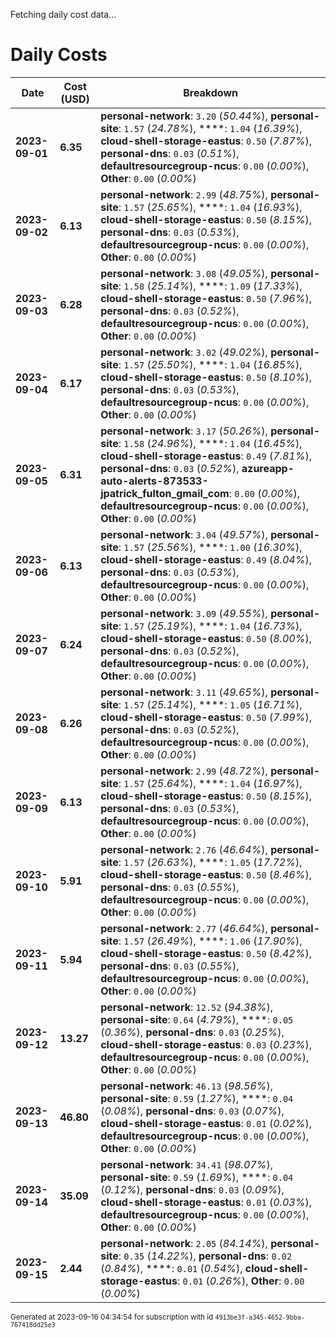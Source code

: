 Fetching daily cost data...
# Daily Costs

| Date | Cost (USD) | Breakdown |
|------|----------------|-----------|
| **2023-09-01** | **6.35** | **personal-network**: `3.20` (_50.44%_), **personal-site**: `1.57` (_24.78%_), ****: `1.04` (_16.39%_), **cloud-shell-storage-eastus**: `0.50` (_7.87%_), **personal-dns**: `0.03` (_0.51%_), **defaultresourcegroup-ncus**: `0.00` (_0.00%_), **Other**: `0.00` (_0.00%_) |
| **2023-09-02** | **6.13** | **personal-network**: `2.99` (_48.75%_), **personal-site**: `1.57` (_25.65%_), ****: `1.04` (_16.93%_), **cloud-shell-storage-eastus**: `0.50` (_8.15%_), **personal-dns**: `0.03` (_0.53%_), **defaultresourcegroup-ncus**: `0.00` (_0.00%_), **Other**: `0.00` (_0.00%_) |
| **2023-09-03** | **6.28** | **personal-network**: `3.08` (_49.05%_), **personal-site**: `1.58` (_25.14%_), ****: `1.09` (_17.33%_), **cloud-shell-storage-eastus**: `0.50` (_7.96%_), **personal-dns**: `0.03` (_0.52%_), **defaultresourcegroup-ncus**: `0.00` (_0.00%_), **Other**: `0.00` (_0.00%_) |
| **2023-09-04** | **6.17** | **personal-network**: `3.02` (_49.02%_), **personal-site**: `1.57` (_25.50%_), ****: `1.04` (_16.85%_), **cloud-shell-storage-eastus**: `0.50` (_8.10%_), **personal-dns**: `0.03` (_0.53%_), **defaultresourcegroup-ncus**: `0.00` (_0.00%_), **Other**: `0.00` (_0.00%_) |
| **2023-09-05** | **6.31** | **personal-network**: `3.17` (_50.26%_), **personal-site**: `1.58` (_24.96%_), ****: `1.04` (_16.45%_), **cloud-shell-storage-eastus**: `0.49` (_7.81%_), **personal-dns**: `0.03` (_0.52%_), **azureapp-auto-alerts-873533-jpatrick_fulton_gmail_com**: `0.00` (_0.00%_), **defaultresourcegroup-ncus**: `0.00` (_0.00%_), **Other**: `0.00` (_0.00%_) |
| **2023-09-06** | **6.13** | **personal-network**: `3.04` (_49.57%_), **personal-site**: `1.57` (_25.56%_), ****: `1.00` (_16.30%_), **cloud-shell-storage-eastus**: `0.49` (_8.04%_), **personal-dns**: `0.03` (_0.53%_), **defaultresourcegroup-ncus**: `0.00` (_0.00%_), **Other**: `0.00` (_0.00%_) |
| **2023-09-07** | **6.24** | **personal-network**: `3.09` (_49.55%_), **personal-site**: `1.57` (_25.19%_), ****: `1.04` (_16.73%_), **cloud-shell-storage-eastus**: `0.50` (_8.00%_), **personal-dns**: `0.03` (_0.52%_), **defaultresourcegroup-ncus**: `0.00` (_0.00%_), **Other**: `0.00` (_0.00%_) |
| **2023-09-08** | **6.26** | **personal-network**: `3.11` (_49.65%_), **personal-site**: `1.57` (_25.14%_), ****: `1.05` (_16.71%_), **cloud-shell-storage-eastus**: `0.50` (_7.99%_), **personal-dns**: `0.03` (_0.52%_), **defaultresourcegroup-ncus**: `0.00` (_0.00%_), **Other**: `0.00` (_0.00%_) |
| **2023-09-09** | **6.13** | **personal-network**: `2.99` (_48.72%_), **personal-site**: `1.57` (_25.64%_), ****: `1.04` (_16.97%_), **cloud-shell-storage-eastus**: `0.50` (_8.15%_), **personal-dns**: `0.03` (_0.53%_), **defaultresourcegroup-ncus**: `0.00` (_0.00%_), **Other**: `0.00` (_0.00%_) |
| **2023-09-10** | **5.91** | **personal-network**: `2.76` (_46.64%_), **personal-site**: `1.57` (_26.63%_), ****: `1.05` (_17.72%_), **cloud-shell-storage-eastus**: `0.50` (_8.46%_), **personal-dns**: `0.03` (_0.55%_), **defaultresourcegroup-ncus**: `0.00` (_0.00%_), **Other**: `0.00` (_0.00%_) |
| **2023-09-11** | **5.94** | **personal-network**: `2.77` (_46.64%_), **personal-site**: `1.57` (_26.49%_), ****: `1.06` (_17.90%_), **cloud-shell-storage-eastus**: `0.50` (_8.42%_), **personal-dns**: `0.03` (_0.55%_), **defaultresourcegroup-ncus**: `0.00` (_0.00%_), **Other**: `0.00` (_0.00%_) |
| **2023-09-12** | **13.27** | **personal-network**: `12.52` (_94.38%_), **personal-site**: `0.64` (_4.79%_), ****: `0.05` (_0.36%_), **personal-dns**: `0.03` (_0.25%_), **cloud-shell-storage-eastus**: `0.03` (_0.23%_), **defaultresourcegroup-ncus**: `0.00` (_0.00%_), **Other**: `0.00` (_0.00%_) |
| **2023-09-13** | **46.80** | **personal-network**: `46.13` (_98.56%_), **personal-site**: `0.59` (_1.27%_), ****: `0.04` (_0.08%_), **personal-dns**: `0.03` (_0.07%_), **cloud-shell-storage-eastus**: `0.01` (_0.02%_), **defaultresourcegroup-ncus**: `0.00` (_0.00%_), **Other**: `0.00` (_0.00%_) |
| **2023-09-14** | **35.09** | **personal-network**: `34.41` (_98.07%_), **personal-site**: `0.59` (_1.69%_), ****: `0.04` (_0.12%_), **personal-dns**: `0.03` (_0.09%_), **cloud-shell-storage-eastus**: `0.01` (_0.03%_), **defaultresourcegroup-ncus**: `0.00` (_0.00%_), **Other**: `0.00` (_0.00%_) |
| **2023-09-15** | **2.44** | **personal-network**: `2.05` (_84.14%_), **personal-site**: `0.35` (_14.22%_), **personal-dns**: `0.02` (_0.84%_), ****: `0.01` (_0.54%_), **cloud-shell-storage-eastus**: `0.01` (_0.26%_), **Other**: `0.00` (_0.00%_) |


<sup>Generated at 2023-09-16 04:34:54 for subscription with id `4913be3f-a345-4652-9bba-767418dd25e3`</sup>
